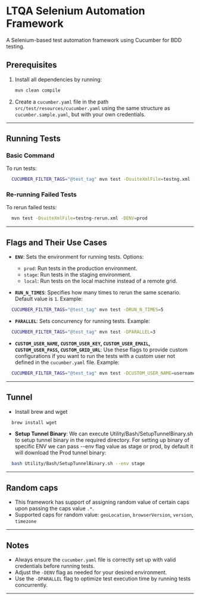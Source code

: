 # LTQA Selenium Automation Framework

A Selenium-based test automation framework using Cucumber for BDD testing.

## Prerequisites

1. Install all dependencies by running:
   ```bash
   mvn clean compile
   ```
2. Create a `cucumber.yaml` file in the path `src/test/resources/cucumber.yaml` using the same structure as
   `cucumber.sample.yaml`, but with your own credentials.

---

## Running Tests

### Basic Command

To run tests:

```bash
  CUCUMBER_FILTER_TAGS="@test_tag" mvn test -DsuiteXmlFile=testng.xml -DENV=prod
```

### Re-running Failed Tests

To rerun failed tests:

```bash
  mvn test -DsuiteXmlFile=testng-rerun.xml -DENV=prod
```

---

## Flags and Their Use Cases

- **`ENV`**: Sets the environment for running tests. Options:
    - `prod`: Run tests in the production environment.
    - `stage`: Run tests in the staging environment.
    - `local`: Run tests on the local machine instead of a remote grid.

- **`RUN_N_TIMES`**: Specifies how many times to rerun the same scenario. Default value is `1`. Example:

```bash
  CUCUMBER_FILTER_TAGS="@test_tag" mvn test -DRUN_N_TIMES=5
```

- **`PARALLEL`**: Sets concurrency for running tests. Example:

```bash
  CUCUMBER_FILTER_TAGS="@test_tag" mvn test -DPARALLEL=3
```

- **`CUSTOM_USER_NAME`, `CUSTOM_USER_KEY`, `CUSTOM_USER_EMAIL`, `CUSTOM_USER_PASS`, `CUSTOM_GRID_URL`**: Use these
  flags to provide custom configurations if you want to run the tests with a custom user not defined in the
  `cucumber.yaml` file.
  Example:

```bash
  CUCUMBER_FILTER_TAGS="@test_tag" mvn test -DCUSTOM_USER_NAME=username -DCUSTOM_USER_KEY=key -DCUSTOM_GRID_URL=gridUrl
```

---

## Tunnel

- Install brew and wget

```bash
  brew install wget
```

- **Setup Tunnel Binary**: We can execute Utility/Bash/SetupTunnelBinary.sh to setup tunnel binary in the required
  directory. For setting up binary of specific ENV we can pass --env flag value as stage or prod, by default it will
  download the Prod tunnel binary:

```bash
  bash Utility/Bash/SetupTunnelBinary.sh --env stage
```

---

## Random caps

- This framework has support of assigning random value of certain caps upon passing the caps value `.*`.
- Supported caps for random value: `geoLocation`, `browserVersion`, `version`, `timezone`

---

## Notes

- Always ensure the `cucumber.yaml` file is correctly set up with valid credentials before running tests.
- Adjust the `-DENV` flag as needed for your desired environment.
- Use the `-DPARALLEL` flag to optimize test execution time by running tests concurrently.

---

